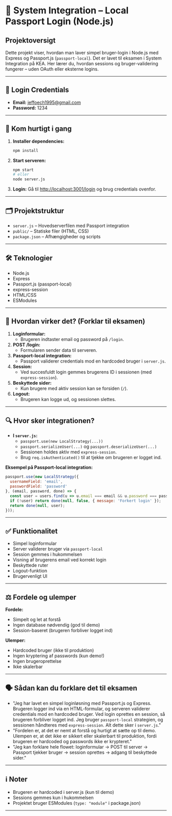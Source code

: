 <!-- filepath: c:\codeprojects\ExamsAssignments\11a\01._node\README.MD -->

# 🧪 System Integration – Local Passport Login (Node.js)

## Projektoversigt
Dette projekt viser, hvordan man laver simpel bruger-login i Node.js med Express og Passport.js (`passport-local`). Det er lavet til eksamen i System Integration på KEA. Her lærer du, hvordan sessions og bruger-validering fungerer – uden OAuth eller eksterne logins.

---

## 🔑 Login Credentials
- **Email:** jeffoech1995@gmail.com
- **Password:** 1234

---

## 🚀 Kom hurtigt i gang
1. **Installer dependencies:**
   ```bash
   npm install
   ```
2. **Start serveren:**
   ```bash
   npm start
   # eller
   node server.js
   ```
3. **Login:**
   Gå til [http://localhost:3001/login](http://localhost:3001/login) og brug credentials ovenfor.

---

## 🗂️ Projektstruktur
- `server.js` – Hovedserverfilen med Passport integration
- `public/` – Statiske filer (HTML, CSS)
- `package.json` – Afhængigheder og scripts

---

## 🛠️ Teknologier
- Node.js
- Express
- Passport.js (passport-local)
- express-session
- HTML/CSS
- ESModules

---

## 🧩 Hvordan virker det? (Forklar til eksamen)
1. **Loginformular:**
   - Brugeren indtaster email og password på `/login`.
2. **POST /login:**
   - Formularen sender data til serveren.
3. **Passport-local integration:**
   - Passport validerer credentials mod en hardcoded bruger i `server.js`.
4. **Session:**
   - Ved succesfuldt login gemmes brugerens ID i sessionen (med `express-session`).
5. **Beskyttede sider:**
   - Kun brugere med aktiv session kan se forsiden (`/`).
6. **Logout:**
   - Brugeren kan logge ud, og sessionen slettes.

---

## 🔍 Hvor sker integrationen?
- **I `server.js`:**
  - `passport.use(new LocalStrategy(...))`
  - `passport.serializeUser(...)` og `passport.deserializeUser(...)`
  - Sessionen holdes aktiv med `express-session`.
  - Brug `req.isAuthenticated()` til at tjekke om brugeren er logget ind.

**Eksempel på Passport-local integration:**
```js
passport.use(new LocalStrategy({
  usernameField: 'email',
  passwordField: 'password'
}, (email, password, done) => {
  const user = users.find(u => u.email === email && u.password === password);
  if (!user) return done(null, false, { message: 'Forkert login' });
  return done(null, user);
}));
```

---

## ✅ Funktionalitet
- Simpel loginformular
- Server validerer bruger via `passport-local`
- Session gemmes i hukommelsen
- Visning af brugerens email ved korrekt login
- Beskyttede ruter
- Logout-funktion
- Brugervenligt UI

---

## ⚖️ Fordele og ulemper
**Fordele:**
- Simpelt og let at forstå
- Ingen database nødvendig (god til demo)
- Session-baseret (brugeren forbliver logget ind)

**Ulemper:**
- Hardcoded bruger (ikke til produktion)
- Ingen kryptering af passwords (kun demo!)
- Ingen brugeroprettelse
- Ikke skalerbar

---

## 🗣️ Sådan kan du forklare det til eksamen
- "Jeg har lavet en simpel loginløsning med Passport.js og Express. Brugeren logger ind via en HTML-formular, og serveren validerer credentials mod en hardcoded bruger. Ved login oprettes en session, så brugeren forbliver logget ind. Jeg bruger `passport-local` strategien, og sessionen håndteres med `express-session`. Alt dette sker i `server.js`."
- "Fordelen er, at det er nemt at forstå og hurtigt at sætte op til demo. Ulempen er, at det ikke er sikkert eller skalerbart til produktion, fordi brugeren er hardcoded og passwords ikke er krypteret."
- "Jeg kan forklare hele flowet: loginformular → POST til server → Passport tjekker bruger → session oprettes → adgang til beskyttede sider."

---

## ℹ️ Noter
- Brugeren er hardcoded i server.js (kun til demo)
- Sessions gemmes kun i hukommelsen
- Projektet bruger ESModules (`type: "module"` i package.json)

---


